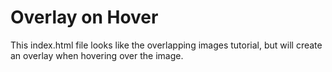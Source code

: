 # Overlay on Hover

This index.html file looks like the overlapping images tutorial, but will create an overlay when hovering over the image.
